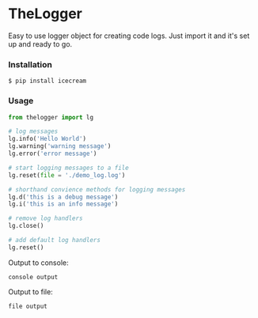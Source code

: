 # TheLogger

Easy to use logger object for creating code logs. Just import it and it's set up and ready to go.

### Installation

```
$ pip install icecream
```

### Usage

```python
from thelogger import lg

# log messages
lg.info('Hello World')
lg.warning('warning message')
lg.error('error message')

# start logging messages to a file
lg.reset(file = './demo_log.log')

# shorthand convience methods for logging messages
lg.d('this is a debug message')
lg.i('this is an info message')

# remove log handlers
lg.close()

# add default log handlers
lg.reset()
```

Output to console:

```
console output
```

Output to file:

```
file output
```
